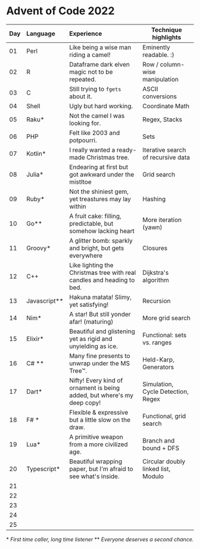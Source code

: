 # Advent of Code 2022

| Day  | Language     | Experience                                                              | Technique highlights                |
| :--- | :----------- | :---------------------------------------------------------------------- | ----------------------------------- |
| 01   | Perl         | Like being a wise man riding a camel!                                   | Eminently readable. :)              |
| 02   | R            | Dataframe dark elven magic not to be repeated.                          | Row / column-wise manipulation      |
| 03   | C            | Still trying to `fgets` about it.                                       | ASCII conversions                   |
| 04   | Shell        | Ugly but hard working.                                                  | Coordinate Math                     |
| 05   | Raku*        | Not the camel I was looking for.                                        | Regex, Stacks                       |
| 06   | PHP          | Felt like 2003 and potpourri.                                           | Sets                                |
| 07   | Kotlin*      | I really wanted a ready-made Christmas tree.                            | Iterative search of recursive data  |
| 08   | Julia*       | Endearing at first but got awkward under the mistltoe                   | Grid search                         |
| 09   | Ruby*        | Not the shiniest gem, yet treastures may lay within                     | Hashing                             |
| 10   | Go**         | A fruit cake: filling, predictable, but somehow lacking heart           | More iteration (yawn)               |
| 11   | Groovy*      | A glitter bomb: sparkly and bright, but gets everywhere                 | Closures                            |
| 12   | C++          | Like lighting the Christmas tree with real candles and heading to bed.  | Dijkstra's algorithm                |
| 13   | Javascript** | Hakuna matata! Slimy, yet satisfying!                                   | Recursion                           |
| 14   | Nim*         | A star! But still yonder afar! (maturing)                               | More grid search                    |
| 15   | Elixir*      | Beautiful and glistening yet as rigid and unyielding as ice.            | Functional: sets vs. ranges         |
| 16   | C# **        | Many fine presents to unwrap under the MS Tree™.                        | Held-Karp, Generators               |
| 17   | Dart*        | Nifty! Every kind of ornament is being added, but where's my deep copy! | Simulation, Cycle Detection, Regex  |
| 18   | F# *         | Flexible & expressive but a little slow on the draw.                    | Functional, grid search             |
| 19   | Lua*         | A primitive weapon from a more civilized age.                           | Branch and bound + DFS              |
| 20   | Typescript*  | Beautiful wrapping paper, but I'm afraid to see what's inside.          | Circular doubly linked list, Modulo |
| 21   |              |                                                                         |                                     |
| 22   |              |                                                                         |                                     |
| 23   |              |                                                                         |                                     |
| 24   |              |                                                                         |                                     |
| 25   |              |                                                                         |                                     |


\* *First time caller, long time listener*
\*\* *Everyone deserves a second chance.*